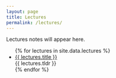 ```yaml
---
layout: page
title: Lectures
permalink: /lectures/
---
```


Lectures notes will appear here.

<!--
This page contains link to the lectures slides for the semester. Clicking the title of the week's lecture will go to a PDF, embedded in the your browser. 

The bottom right icons link to the Github directory for the lecture (<i class="fab fa-github"></i>), the R Markdown document for the lecture (<i class="fab fa-r-project"></i>), and a PDF, embedded on Github, for the lecture (<i class="fas fa-file-pdf"></i>).
-->

<ul id="archive">
{% for lectures in site.data.lectures %}
      <li class="archiveposturl">
        <span><a href="{{ site.baseurl }}/{{ lectures.dirname }}/{{ lectures.filename }}">{{ lectures.title }}</a></span><br>
<span class = "postlower">
<!-- <strong>tl;dr:</strong> -->{{ lectures.tldr }}</span>
<strong style="font-size:100%; font-family: 'Titillium Web', sans-serif; float:right; padding-right: .5em">
<!--
	<a href="https://github.com/{{ site.githubdir}}/tree/master/{{ lectures.dirname }}"><i class="fab fa-github"></i></a>&nbsp;&nbsp;
	<a href="https://github.com/{{ site.githubdir}}/tree/master/{{ lectures.dirname }}/{{ lectures.filename}}.Rmd"><i class="fab fa-r-project"></i></a>&nbsp;&nbsp;
	<a href="https://github.com/{{ site.githubdir}}/blob/master/{{ lectures.dirname }}/{{ lectures.filename}}.pdf"><i class="fas fa-file-pdf"></i></a>
-->
</strong> 
      </li>
{% endfor %}
</ul>

